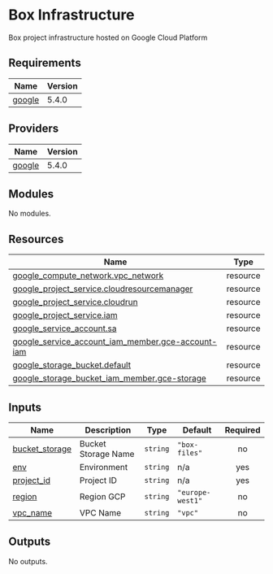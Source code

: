 # Box Infrastructure
Box project infrastructure hosted on Google Cloud Platform

<!-- BEGIN_TF_DOCS -->
## Requirements

| Name | Version |
|------|---------|
| <a name="requirement_google"></a> [google](#requirement\_google) | 5.4.0 |

## Providers

| Name | Version |
|------|---------|
| <a name="provider_google"></a> [google](#provider\_google) | 5.4.0 |

## Modules

No modules.

## Resources

| Name | Type |
|------|------|
| [google_compute_network.vpc_network](https://registry.terraform.io/providers/hashicorp/google/5.4.0/docs/resources/compute_network) | resource |
| [google_project_service.cloudresourcemanager](https://registry.terraform.io/providers/hashicorp/google/5.4.0/docs/resources/project_service) | resource |
| [google_project_service.cloudrun](https://registry.terraform.io/providers/hashicorp/google/5.4.0/docs/resources/project_service) | resource |
| [google_project_service.iam](https://registry.terraform.io/providers/hashicorp/google/5.4.0/docs/resources/project_service) | resource |
| [google_service_account.sa](https://registry.terraform.io/providers/hashicorp/google/5.4.0/docs/resources/service_account) | resource |
| [google_service_account_iam_member.gce-account-iam](https://registry.terraform.io/providers/hashicorp/google/5.4.0/docs/resources/service_account_iam_member) | resource |
| [google_storage_bucket.default](https://registry.terraform.io/providers/hashicorp/google/5.4.0/docs/resources/storage_bucket) | resource |
| [google_storage_bucket_iam_member.gce-storage](https://registry.terraform.io/providers/hashicorp/google/5.4.0/docs/resources/storage_bucket_iam_member) | resource |

## Inputs

| Name | Description | Type | Default | Required |
|------|-------------|------|---------|:--------:|
| <a name="input_bucket_storage"></a> [bucket\_storage](#input\_bucket\_storage) | Bucket Storage Name | `string` | `"box-files"` | no |
| <a name="input_env"></a> [env](#input\_env) | Environment | `string` | n/a | yes |
| <a name="input_project_id"></a> [project\_id](#input\_project\_id) | Project ID | `string` | n/a | yes |
| <a name="input_region"></a> [region](#input\_region) | Region GCP | `string` | `"europe-west1"` | no |
| <a name="input_vpc_name"></a> [vpc\_name](#input\_vpc\_name) | VPC Name | `string` | `"vpc"` | no |

## Outputs

No outputs.
<!-- END_TF_DOCS -->